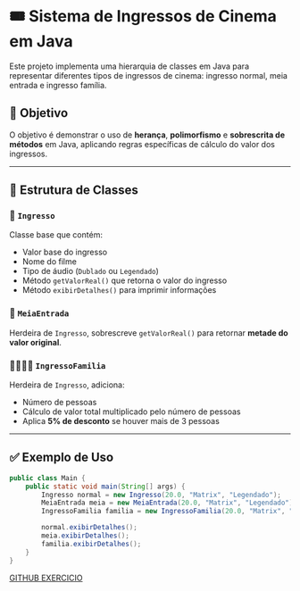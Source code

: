 # 🎟️ Sistema de Ingressos de Cinema em Java

Este projeto implementa uma hierarquia de classes em Java para representar diferentes tipos de ingressos de cinema: ingresso normal, meia entrada e ingresso família.

## 📌 Objetivo

O objetivo é demonstrar o uso de **herança**, **polimorfismo** e **sobrescrita de métodos** em Java, aplicando regras específicas de cálculo do valor dos ingressos.

---

## 🧱 Estrutura de Classes

### 🧾 `Ingresso`
Classe base que contém:
- Valor base do ingresso
- Nome do filme
- Tipo de áudio (`Dublado` ou `Legendado`)
- Método `getValorReal()` que retorna o valor do ingresso
- Método `exibirDetalhes()` para imprimir informações

### 🎫 `MeiaEntrada`
Herdeira de `Ingresso`, sobrescreve `getValorReal()` para retornar **metade do valor original**.

### 👨‍👩‍👧‍👦 `IngressoFamilia`
Herdeira de `Ingresso`, adiciona:
- Número de pessoas
- Cálculo de valor total multiplicado pelo número de pessoas
- Aplica **5% de desconto** se houver mais de 3 pessoas

---

## ✅ Exemplo de Uso

```java
public class Main {
    public static void main(String[] args) {
        Ingresso normal = new Ingresso(20.0, "Matrix", "Legendado");
        MeiaEntrada meia = new MeiaEntrada(20.0, "Matrix", "Legendado");
        IngressoFamilia familia = new IngressoFamilia(20.0, "Matrix", "Legendado", 4);

        normal.exibirDetalhes();
        meia.exibirDetalhes();
        familia.exibirDetalhes();
    }
}
```

[GITHUB EXERCICIO](https://github.com/danilodhm/Aula02-Java-bootCamp-Santander/blob/exercicio-funcao-relogio/FuncoesRelogio/README.md)